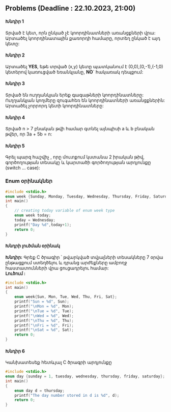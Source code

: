 ## Problems (Deadline : 22.10.2023, 21:00)

#### Խնդիր 1
Տրված է կետ, որն ընկած չէ կոորդինատների առանցքների
վրա: Արտածել կոորդինատային քառորդի համարը, որտեղ
ընկած է այդ կետը:

#### Խնդիր 2
Արտածել **YES**, եթե տրված (x,y) կետը պատկանում է
(0,0),(0,-1),(-1,0) կետերով կառուցված եռանկյանը,
**NO**` հակառակ դեպքում:

#### Խնդիր 3
Տրված են ուղղանկյան երեք գագաթների կոորդինատները:
Ուղղանկյան կողմերը զուգահեռ են կոորդինատների առանցքներին: Արտածել չորրորդ կետի կոորդինատները:

#### Խնդիր 4
Տրված n > 7 բնական թվի համար գտնել այնպիսի a և b բնական թվեր, որ 3a + 5b = n:

#### Խնդիր 5
Գրել պարզ հաշվիչ , որը մուտքում կստանա 2 իրական թիվ, գործողության տեսակը և կարտածի գործողության  արդյունքը  (switch ... case):


### Enum  օրինակներ
```c
#include <stdio.h>
enum week {Sunday, Monday, Tuesday, Wednesday, Thursday, Friday, Saturday};
int main()
{
    // creating today variable of enum week type
    enum week today;
    today = Wednesday;
    printf("Day %d",today+1);
    return 0;
}
```
#### Խնդրի լուծման օրինակ
**Խնդիր:**
Գրեք C ծրագիր ՝ թվարկված տվյալների տեսակները 7 օրվա ընթացքում ստեղծելու և դրանց արժեքները ամբողջ հաստատունների վրա ցուցադրելու համար:  
**Լուծում :**
```c
#include <stdio.h>
int main()
{
    enum week{Sun, Mon, Tue, Wed, Thu, Fri, Sat};
    printf("Sun = %d", Sun);
    printf("\nMon = %d", Mon);
    printf("\nTue = %d", Tue);
    printf("\nWed = %d", Wed);
    printf("\nThu = %d", Thu);
    printf("\nFri = %d", Fri);
    printf("\nSat = %d", Sat);
    return 0;
}

```

#### Խնդիր 6
Կանխատեսեք հետևյալ C ծրագրի արդյունքը
```c
#include <stdio.h> 
enum day {sunday = 1, tuesday, wednesday, thursday, friday, saturday}; 
int main() 
{ 
	enum day d = thursday; 
	printf("The day number stored in d is %d", d); 
	return 0; 
}
```
